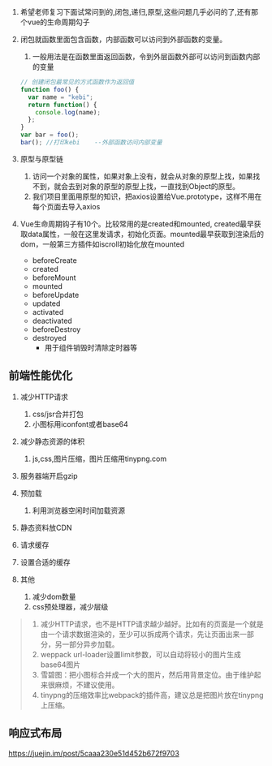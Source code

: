 



1. 希望老师复习下面试常问到的,闭包,递归,原型,这些问题几乎必问的了,还有那个vue的生命周期勾子

1. 闭包就函数里面包含函数，内部函数可以访问到外部函数的变量。

   1. 一般用法是在函数里面返回函数，令到外层函数外部可以访问到函数内部的变量

   ```js
   // 创建闭包最常见的方式函数作为返回值
   function foo() {
     var name = "kebi";
     return function() {
       console.log(name);
     };
   }
   var bar = foo();
   bar(); //打印kebi    --外部函数访问内部变量
   ```

2. 原型与原型链

   1. 访问一个对象的属性，如果对象上没有，就会从对象的原型上找，如果找不到，就会去到对象的原型的原型上找，一直找到Object的原型。
   2. 我们项目里面用原型的知识，把axios设置给Vue.prototype，这样不用在每个页面去导入axios

3. Vue生命周期钩子有10个。比较常用的是created和mounted, created最早获取data属性，一般在这里发请求，初始化页面。mounted最早获取到渲染后的dom，一般第三方插件如iscroll初始化放在mounted

   - beforeCreate
   - created
   - beforeMount
   - mounted
   - beforeUpdate
   - updated
   - activated
   - deactivated
   - beforeDestroy
   - destroyed
     -  用于组件销毁时清除定时器等



## 前端性能优化

1. 减少HTTP请求
   1. css/jsr合并打包
   2. 小图标用iconfont或者base64

2. 减少静态资源的体积
   1. js,css,图片压缩，图片压缩用tinypng.com
3. 服务器端开启gzip
4. 预加载
   1. 利用浏览器空闲时间加载资源
5. 静态资料放CDN
6. 请求缓存
7. 设置合适的缓存
8. 其他
   1. 减少dom数量
   2. css预处理器，减少层级

> 1. 减少HTTP请求，也不是HTTP请求越少越好。比如有的页面是一个就是由一个请求数据渲染的，至少可以拆成两个请求，先让页面出来一部分，另一部分异步加载。
> 2. weppack url-loader设置limit参数，可以自动将较小的图片生成base64图片
> 3. 雪碧图：把小图标合并成一个大的图片，然后用背景定位。由于维护起来很麻烦，不建议使用。
> 4. tinypng的压缩效率比webpack的插件高，建议总是把图片放在tinypng上压缩。





## 响应式布局

 https://juejin.im/post/5caaa230e51d452b672f9703 